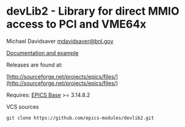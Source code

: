 devLib2 - Library for direct MMIO access to PCI and VME64x
==========================================================

Michael Davidsaver <mdavidsaver@bnl.gov>

[Documentation and example](http://epics.sourceforge.net/devlib2/)

Releases are found at:

[http://sourceforge.net/projects/epics/files/](http://sourceforge.net/projects/epics/files/)

Requires: [EPICS Base](http://www.aps.anl.gov/epics/) >= 3.14.8.2

VCS sources

```shell
git clone https://github.com/epics-modules/devlib2.git
```
